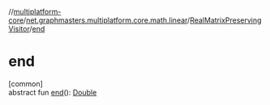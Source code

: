 //[multiplatform-core](../../../index.md)/[net.graphmasters.multiplatform.core.math.linear](../index.md)/[RealMatrixPreservingVisitor](index.md)/[end](end.md)

# end

[common]\
abstract fun [end](end.md)(): [Double](https://kotlinlang.org/api/latest/jvm/stdlib/kotlin/-double/index.html)
